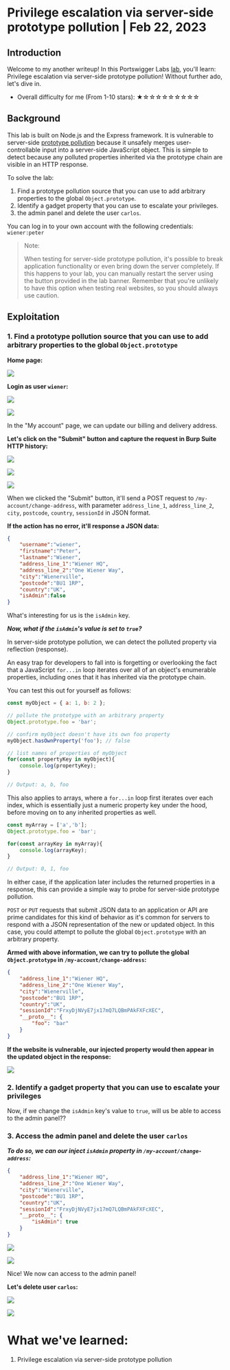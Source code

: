 # Privilege escalation via server-side prototype pollution | Feb 22, 2023

## Introduction

Welcome to my another writeup! In this Portswigger Labs [lab](https://portswigger.net/web-security/prototype-pollution/server-side/lab-privilege-escalation-via-server-side-prototype-pollution), you'll learn: Privilege escalation via server-side prototype pollution! Without further ado, let's dive in.

- Overall difficulty for me (From 1-10 stars): ★☆☆☆☆☆☆☆☆☆

## Background

This lab is built on Node.js and the Express framework. It is vulnerable to server-side [prototype pollution](https://portswigger.net/web-security/prototype-pollution) because it unsafely merges user-controllable input into a server-side JavaScript object. This is simple to detect because any polluted properties inherited via the prototype chain are visible in an HTTP response.

To solve the lab:

1. Find a prototype pollution source that you can use to add arbitrary properties to the global `Object.prototype`.
2. Identify a gadget property that you can use to escalate your privileges.
3.  the admin panel and delete the user `carlos`.

You can log in to your own account with the following credentials: `wiener:peter`

> Note:
>  
> When testing for server-side prototype pollution, it's possible to break application functionality or even bring down the server completely. If this happens to your lab, you can manually restart the server using the button provided in the lab banner. Remember that you're unlikely to have this option when testing real websites, so you should always use caution.

## Exploitation

### 1. Find a prototype pollution source that you can use to add arbitrary properties to the global `Object.prototype`

**Home page:**

![](https://raw.githubusercontent.com/siunam321/CTF-Writeups/main/Portswigger-Labs/Prototype-Pollution/Prototype-6/images/Pasted%20image%2020230222142632.png)

**Login as user `wiener`:**

![](https://raw.githubusercontent.com/siunam321/CTF-Writeups/main/Portswigger-Labs/Prototype-Pollution/Prototype-6/images/Pasted%20image%2020230222142703.png)

![](https://raw.githubusercontent.com/siunam321/CTF-Writeups/main/Portswigger-Labs/Prototype-Pollution/Prototype-6/images/Pasted%20image%2020230222142718.png)

In the "My account" page, we can update our billing and delivery address.

**Let's click on the "Submit" button and capture the request in Burp Suite HTTP history:**

![](https://raw.githubusercontent.com/siunam321/CTF-Writeups/main/Portswigger-Labs/Prototype-Pollution/Prototype-6/images/Pasted%20image%2020230222142844.png)

![](https://raw.githubusercontent.com/siunam321/CTF-Writeups/main/Portswigger-Labs/Prototype-Pollution/Prototype-6/images/Pasted%20image%2020230222142849.png)

![](https://raw.githubusercontent.com/siunam321/CTF-Writeups/main/Portswigger-Labs/Prototype-Pollution/Prototype-6/images/Pasted%20image%2020230222142904.png)

When we clicked the "Submit" button, it'll send a POST request to `/my-account/change-address`, with parameter `address_line_1`, `address_line_2`, `city`, `postcode`, `country`, `sessionId` in JSON format.

**If the action has no error, it'll response a JSON data:**
```json
{
    "username":"wiener",
    "firstname":"Peter",
    "lastname":"Wiener",
    "address_line_1":"Wiener HQ",
    "address_line_2":"One Wiener Way",
    "city":"Wienerville",
    "postcode":"BU1 1RP",
    "country":"UK",
    "isAdmin":false
}
```

What's interesting for us is the `isAdmin` key.

***Now, what if the `isAdmin`'s value is set to `true`?***

In server-side prototype pollution, we can detect the polluted property via reflection (response).

An easy trap for developers to fall into is forgetting or overlooking the fact that a JavaScript `for...in` loop iterates over all of an object's enumerable properties, including ones that it has inherited via the prototype chain.

You can test this out for yourself as follows:

```js
const myObject = { a: 1, b: 2 }; 

// pollute the prototype with an arbitrary property
Object.prototype.foo = 'bar';

// confirm myObject doesn't have its own foo property
myObject.hasOwnProperty('foo'); // false

// list names of properties of myObject
for(const propertyKey in myObject){
    console.log(propertyKey);
}

// Output: a, b, foo
```

This also applies to arrays, where a `for...in` loop first iterates over each index, which is essentially just a numeric property key under the hood, before moving on to any inherited properties as well.

```js
const myArray = ['a','b'];
Object.prototype.foo = 'bar';

for(const arrayKey in myArray){
    console.log(arrayKey);
} 

// Output: 0, 1, foo
```

In either case, if the application later includes the returned properties in a response, this can provide a simple way to probe for server-side prototype pollution.

`POST` or `PUT` requests that submit JSON data to an application or API are prime candidates for this kind of behavior as it's common for servers to respond with a JSON representation of the new or updated object. In this case, you could attempt to pollute the global `Object.prototype` with an arbitrary property.

**Armed with above information, we can try to pollute the global `Object.prototype` in `/my-account/change-address`:**
```json
{
    "address_line_1":"Wiener HQ",
    "address_line_2":"One Wiener Way",
    "city":"Wienerville",
    "postcode":"BU1 1RP",
    "country":"UK",
    "sessionId":"FrxyDjNVyE7jx17mQ7LQBmPAkFXFcXEC",
    "__proto__": {
        "foo": "bar"
    }
}
```

**If the website is vulnerable, our injected property would then appear in the updated object in the response:**

![](https://raw.githubusercontent.com/siunam321/CTF-Writeups/main/Portswigger-Labs/Prototype-Pollution/Prototype-6/images/Pasted%20image%2020230222144142.png)

### 2. Identify a gadget property that you can use to escalate your privileges

Now, if we change the `isAdmin` key's value to `true`, will us be able to access to the admin panel??

### 3. Access the admin panel and delete the user `carlos`

***To do so, we can our inject `isAdmin` property in `/my-account/change-address`:***
```json
{
    "address_line_1":"Wiener HQ",
    "address_line_2":"One Wiener Way",
    "city":"Wienerville",
    "postcode":"BU1 1RP",
    "country":"UK",
    "sessionId":"FrxyDjNVyE7jx17mQ7LQBmPAkFXFcXEC",
    "__proto__": {
        "isAdmin": true
    }
}
```

![](https://raw.githubusercontent.com/siunam321/CTF-Writeups/main/Portswigger-Labs/Prototype-Pollution/Prototype-6/images/Pasted%20image%2020230222144419.png)

![](https://raw.githubusercontent.com/siunam321/CTF-Writeups/main/Portswigger-Labs/Prototype-Pollution/Prototype-6/images/Pasted%20image%2020230222144442.png)

Nice! We now can access to the admin panel!

**Let's delete user `carlos`:**

![](https://raw.githubusercontent.com/siunam321/CTF-Writeups/main/Portswigger-Labs/Prototype-Pollution/Prototype-6/images/Pasted%20image%2020230222144509.png)

![](https://raw.githubusercontent.com/siunam321/CTF-Writeups/main/Portswigger-Labs/Prototype-Pollution/Prototype-6/images/Pasted%20image%2020230222144524.png)

# What we've learned:

1. Privilege escalation via server-side prototype pollution
